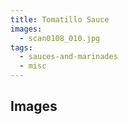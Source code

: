 ```yaml
---
title: Tomatillo Sauce
images:
  - scan0108_010.jpg
tags:
  - sauces-and-marinades
  - misc
---
```


## Images

